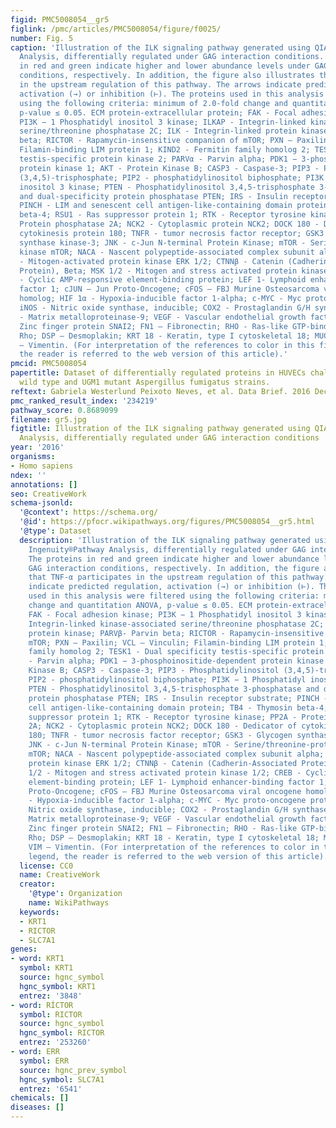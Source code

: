 ```yaml
---
figid: PMC5008054__gr5
figlink: /pmc/articles/PMC5008054/figure/f0025/
number: Fig. 5
caption: 'Illustration of the ILK signaling pathway generated using QIAGEN׳s Ingenuity®Pathway
  Analysis, differentially regulated under GAG interaction conditions. The proteins
  in red and green indicate higher and lower abundance levels under GAG interaction
  conditions, respectively. In addition, the figure also illustrates that TNF-α participates
  in the upstream regulation of this pathway. The arrows indicate predicted regulation,
  activation (→) or inhibition (⊢). The proteins used in this analysis were filtered
  using the following criteria: minimum of 2.0-fold change and quantitation ANOVA,
  p-value ≤ 0.05. ECM protein-extracellular protein; FAK - Focal adhesion kinase;
  PI3K − 1 Phosphatidyl inositol 3 kinase; ILKAP - Integrin-linked kinase-associated
  serine/threonine phosphatase 2C; ILK - Integrin-linked protein kinase; PARVβ- Parvin
  beta; RICTOR - Rapamycin-insensitive companion of mTOR; PXN – Paxilin; VCL – Vinculin;
  Filamin-binding LIM protein 1; KIND2 - Fermitin family homolog 2; TESK1 - Dual specificity
  testis-specific protein kinase 2; PARVα - Parvin alpha; PDK1 − 3-phosphoinositide-dependent
  protein kinase 1; AKT - Protein Kinase B; CASP3 - Caspase-3; PIP3 - Phosphatidylinositol
  (3,4,5)-trisphosphate; PIP2 - phosphatidylinositol biphosphate; PI3K − 1 Phosphatidyl
  inositol 3 kinase; PTEN - Phosphatidylinositol 3,4,5-trisphosphate 3-phosphatase
  and dual-specificity protein phosphatase PTEN; IRS - Insulin receptor substrate;
  PINCH - LIM and senescent cell antigen-like-containing domain protein; TB4 - Thymosin
  beta-4; RSU1 - Ras suppressor protein 1; RTK - Receptor tyrosine kinase; PP2A -
  Protein phosphatase 2A; NCK2 - Cytoplasmic protein NCK2; DOCK 180 - Dedicator of
  cytokinesis protein 180; TNFR - tumor necrosis factor receptor; GSK3 - Glycogen
  synthase kinase-3; JNK - c-Jun N-terminal Protein Kinase; mTOR - Serine/threonine-protein
  kinase mTOR; NACA - Nascent polypeptide-associated complex subunit alpha; ERK 1/2
  - Mitogen-activated protein kinase ERK 1/2; CTNNβ - Catenin (Cadherin-Associated
  Protein), Beta; MSK 1/2 - Mitogen and stress activated protein kinase 1/2; CREB
  - Cyclic AMP-responsive element-binding protein; LEF 1- Lymphoid enhancer-binding
  factor 1; cJUN – Jun Proto-Oncogene; cFOS – FBJ Murine Osteosarcoma viral oncogene
  homolog; HIF 1α - Hypoxia-inducible factor 1-alpha; c-MYC - Myc proto-oncogene protein;
  iNOS - Nitric oxide synthase, inducible; COX2 - Prostaglandin G/H synthase 2; MMP9
  - Matrix metalloproteinase-9; VEGF - Vascular endothelial growth factor; SLUG -
  Zinc finger protein SNAI2; FN1 – Fibronectin; RHO - Ras-like GTP-binding protein
  Rho; DSP – Desmoplakin; KRT 18 - Keratin, type I cytoskeletal 18; MUC – Mucin; VIM
  – Vimentin. (For interpretation of the references to color in this figure legend,
  the reader is referred to the web version of this article).'
pmcid: PMC5008054
papertitle: Dataset of differentially regulated proteins in HUVECs challenged with
  wild type and UGM1 mutant Aspergillus fumigatus strains.
reftext: Gabriela Westerlund Peixoto Neves, et al. Data Brief. 2016 Dec;9:24-31.
pmc_ranked_result_index: '234219'
pathway_score: 0.8689099
filename: gr5.jpg
figtitle: Illustration of the ILK signaling pathway generated using QIAGEN׳s Ingenuity®Pathway
  Analysis, differentially regulated under GAG interaction conditions
year: '2016'
organisms:
- Homo sapiens
ndex: ''
annotations: []
seo: CreativeWork
schema-jsonld:
  '@context': https://schema.org/
  '@id': https://pfocr.wikipathways.org/figures/PMC5008054__gr5.html
  '@type': Dataset
  description: 'Illustration of the ILK signaling pathway generated using QIAGEN׳s
    Ingenuity®Pathway Analysis, differentially regulated under GAG interaction conditions.
    The proteins in red and green indicate higher and lower abundance levels under
    GAG interaction conditions, respectively. In addition, the figure also illustrates
    that TNF-α participates in the upstream regulation of this pathway. The arrows
    indicate predicted regulation, activation (→) or inhibition (⊢). The proteins
    used in this analysis were filtered using the following criteria: minimum of 2.0-fold
    change and quantitation ANOVA, p-value ≤ 0.05. ECM protein-extracellular protein;
    FAK - Focal adhesion kinase; PI3K − 1 Phosphatidyl inositol 3 kinase; ILKAP -
    Integrin-linked kinase-associated serine/threonine phosphatase 2C; ILK - Integrin-linked
    protein kinase; PARVβ- Parvin beta; RICTOR - Rapamycin-insensitive companion of
    mTOR; PXN – Paxilin; VCL – Vinculin; Filamin-binding LIM protein 1; KIND2 - Fermitin
    family homolog 2; TESK1 - Dual specificity testis-specific protein kinase 2; PARVα
    - Parvin alpha; PDK1 − 3-phosphoinositide-dependent protein kinase 1; AKT - Protein
    Kinase B; CASP3 - Caspase-3; PIP3 - Phosphatidylinositol (3,4,5)-trisphosphate;
    PIP2 - phosphatidylinositol biphosphate; PI3K − 1 Phosphatidyl inositol 3 kinase;
    PTEN - Phosphatidylinositol 3,4,5-trisphosphate 3-phosphatase and dual-specificity
    protein phosphatase PTEN; IRS - Insulin receptor substrate; PINCH - LIM and senescent
    cell antigen-like-containing domain protein; TB4 - Thymosin beta-4; RSU1 - Ras
    suppressor protein 1; RTK - Receptor tyrosine kinase; PP2A - Protein phosphatase
    2A; NCK2 - Cytoplasmic protein NCK2; DOCK 180 - Dedicator of cytokinesis protein
    180; TNFR - tumor necrosis factor receptor; GSK3 - Glycogen synthase kinase-3;
    JNK - c-Jun N-terminal Protein Kinase; mTOR - Serine/threonine-protein kinase
    mTOR; NACA - Nascent polypeptide-associated complex subunit alpha; ERK 1/2 - Mitogen-activated
    protein kinase ERK 1/2; CTNNβ - Catenin (Cadherin-Associated Protein), Beta; MSK
    1/2 - Mitogen and stress activated protein kinase 1/2; CREB - Cyclic AMP-responsive
    element-binding protein; LEF 1- Lymphoid enhancer-binding factor 1; cJUN – Jun
    Proto-Oncogene; cFOS – FBJ Murine Osteosarcoma viral oncogene homolog; HIF 1α
    - Hypoxia-inducible factor 1-alpha; c-MYC - Myc proto-oncogene protein; iNOS -
    Nitric oxide synthase, inducible; COX2 - Prostaglandin G/H synthase 2; MMP9 -
    Matrix metalloproteinase-9; VEGF - Vascular endothelial growth factor; SLUG -
    Zinc finger protein SNAI2; FN1 – Fibronectin; RHO - Ras-like GTP-binding protein
    Rho; DSP – Desmoplakin; KRT 18 - Keratin, type I cytoskeletal 18; MUC – Mucin;
    VIM – Vimentin. (For interpretation of the references to color in this figure
    legend, the reader is referred to the web version of this article).'
  license: CC0
  name: CreativeWork
  creator:
    '@type': Organization
    name: WikiPathways
  keywords:
  - KRT1
  - RICTOR
  - SLC7A1
genes:
- word: KRT1
  symbol: KRT1
  source: hgnc_symbol
  hgnc_symbol: KRT1
  entrez: '3848'
- word: RÍCTOR
  symbol: RICTOR
  source: hgnc_symbol
  hgnc_symbol: RICTOR
  entrez: '253260'
- word: ERR
  symbol: ERR
  source: hgnc_prev_symbol
  hgnc_symbol: SLC7A1
  entrez: '6541'
chemicals: []
diseases: []
---
```

